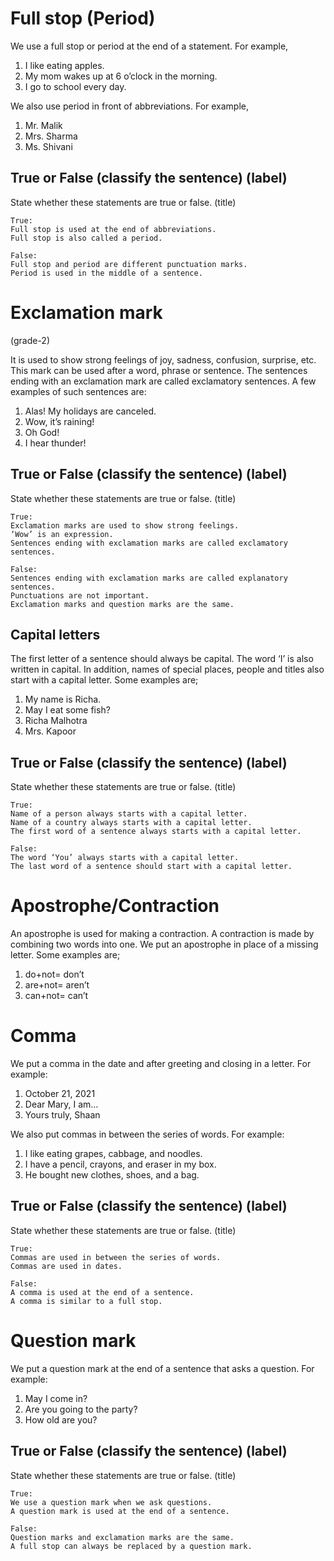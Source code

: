 # Full stop (Period)

We use a full stop or period at the end of a statement. For example,

1. I like eating apples.
2. My mom wakes up at 6 o’clock in the morning.
3. I go to school every day.

We also use period in front of abbreviations. For example,

1. Mr. Malik
2. Mrs. Sharma
3. Ms. Shivani

## True or False (classify the sentence) (label)

State whether these statements are true or false. (title)

```
True:
Full stop is used at the end of abbreviations.
Full stop is also called a period.

False:
Full stop and period are different punctuation marks.
Period is used in the middle of a sentence.
```

# Exclamation mark

(grade-2)

It is used to show strong feelings of joy, sadness, confusion, surprise, etc.
This mark can be used after a word, phrase or sentence. The sentences ending
with an exclamation mark are called exclamatory sentences. A few examples of
such sentences are:

1. Alas! My holidays are canceled.
2. Wow, it’s raining!
3. Oh God!
4. I hear thunder!

## True or False (classify the sentence) (label)

State whether these statements are true or false. (title)

```
True:
Exclamation marks are used to show strong feelings.
‘Wow’ is an expression.
Sentences ending with exclamation marks are called exclamatory sentences.

False:
Sentences ending with exclamation marks are called explanatory sentences.
Punctuations are not important.
Exclamation marks and question marks are the same.
```

## Capital letters

The first letter of a sentence should always be capital. The word ‘I’ is also
written in capital. In addition, names of special places, people and titles also
start with a capital letter. Some examples are;

1. My name is Richa.
2. May I eat some fish?
3. Richa Malhotra
4. Mrs. Kapoor

## True or False (classify the sentence) (label)

State whether these statements are true or false. (title)

```
True:
Name of a person always starts with a capital letter.
Name of a country always starts with a capital letter.
The first word of a sentence always starts with a capital letter.

False:
The word ‘You’ always starts with a capital letter.
The last word of a sentence should start with a capital letter.
```

# Apostrophe/Contraction

An apostrophe is used for making a contraction. A contraction is made by
combining two words into one. We put an apostrophe in place of a missing letter.
Some examples are;

1. do+not= don’t
2. are+not= aren’t
3. can+not= can’t

# Comma

We put a comma in the date and after greeting and closing in a letter. For
example:

1. October 21, 2021
2. Dear Mary, I am…
3. Yours truly, Shaan

We also put commas in between the series of words. For example:

1. I like eating grapes, cabbage, and noodles.
2. I have a pencil, crayons, and eraser in my box.
3. He bought new clothes, shoes, and a bag.

## True or False (classify the sentence) (label)

State whether these statements are true or false. (title)

```
True:
Commas are used in between the series of words.
Commas are used in dates.

False:
A comma is used at the end of a sentence.
A comma is similar to a full stop.
```

# Question mark

We put a question mark at the end of a sentence that asks a question. For
example:

1. May I come in?
2. Are you going to the party?
3. How old are you?

## True or False (classify the sentence) (label)

State whether these statements are true or false. (title)

```
True:
We use a question mark when we ask questions.
A question mark is used at the end of a sentence.

False:
Question marks and exclamation marks are the same.
A full stop can always be replaced by a question mark.
```
